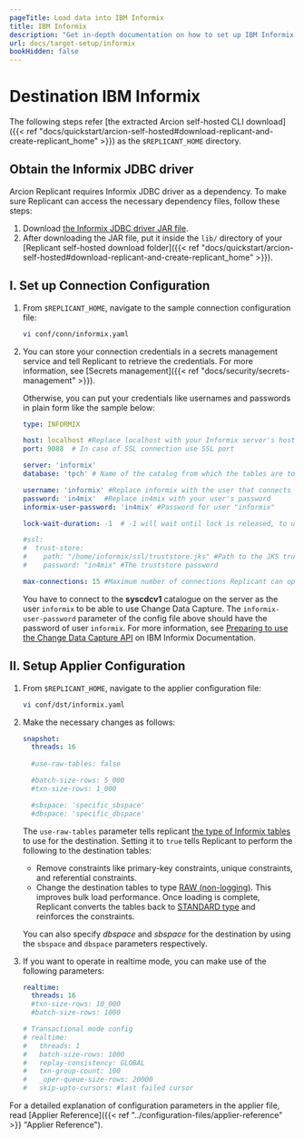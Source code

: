 ```yaml
---
pageTitle: Load data into IBM Informix
title: IBM Informix
description: "Get in-depth documentation on how to set up IBM Informix as data Target with Arcion, from setting up secure connection to enabling CDC-based replication."
url: docs/target-setup/informix
bookHidden: false
---
```

# Destination IBM Informix

The following steps refer [the extracted Arcion self-hosted CLI download]({{< ref "docs/quickstart/arcion-self-hosted#download-replicant-and-create-replicant_home" >}}) as the `$REPLICANT_HOME` directory.

## Obtain the Informix JDBC driver
Arcion Replicant requires Informix JDBC driver as a dependency. To make sure Replicant can access the necessary dependency files, follow these steps:

1. Download [the Informix JDBC driver JAR file](https://repo1.maven.org/maven2/com/ibm/informix/jdbc/4.50.3/jdbc-4.50.3.jar). 
2. After downloading the JAR file, put it inside the `lib/` directory of your [Replicant self-hosted download folder]({{< ref "docs/quickstart/arcion-self-hosted#download-replicant-and-create-replicant_home" >}}).

## I. Set up Connection Configuration

1. From `$REPLICANT_HOME`, navigate to the sample connection configuration file:
    ```BASH
    vi conf/conn/informix.yaml
    ```

2. You can store your connection credentials in a secrets management service and tell Replicant to retrieve the credentials. For more information, see [Secrets management]({{< ref "docs/security/secrets-management" >}}). 
    
    Otherwise, you can put your credentials like usernames and passwords in plain form like the sample below:
    ```YAML
    type: INFORMIX

    host: localhost #Replace localhost with your Informix server's hostname
    port: 9088  # In case of SSL connection use SSL port

    server: 'informix'
    database: 'tpch' # Name of the catalog from which the tables are to be replicated

    username: 'informix' #Replace informix with the user that connects to your Informix server
    password: 'in4mix'  #Replace in4mix with your user's password  
    informix-user-password: 'in4mix' #Password for user "informix"

    lock-wait-duration: -1  # -1 will wait until lock is released, to use a timeout set a positive number of seconds

    #ssl:
    #  trust-store: 
    #    path: "/home/informix/ssl/truststore.jks" #Path to the JKS truststore containing the trust certificate of the Informix server
    #    password: "in4mix" #The truststore password

    max-connections: 15 #Maximum number of connections Replicant can open in Informix
    ```
    You have to connect to the **syscdcv1** catalogue on the server as the user `informix` to be able to use Change Data Capture. The `informix-user-password` parameter of the config file above should have the password of user `informix`. For more information, see [Preparing to use the Change Data Capture API](https://www.ibm.com/docs/en/informix-servers/14.10?topic=api-preparing-use-change-data-capture) on IBM Informix Documentation.

## II. Setup Applier Configuration

1. From `$REPLICANT_HOME`, navigate to the applier configuration file:
    ```BASH
    vi conf/dst/informix.yaml
    ```
2. Make the necessary changes as follows:

    ```YAML
    snapshot:
      threads: 16
      
      #use-raw-tables: false 

      #batch-size-rows: 5_000
      #txn-size-rows: 1_000

      #sbspace: 'specific_sbspace'
      #dbspace: 'specific_dbspace'
    ```
    The `use-raw-tables` parameter tells replicant [the type of Informix tables](https://www.ibm.com/docs/en/informix-servers/12.10?topic=storage-table-types-informix) to use for the destination. Setting it to `true` tells Replicant to perform the following to the destination tables:

    * Remove constraints like primary-key constraints, unique constraints, and referential constraints.
    * Change the destination tables to type [RAW (non-logging)](https://www.ibm.com/docs/en/informix-servers/12.10?topic=informix-raw-tables). This improves bulk load performance. Once loading is complete, Replicant converts the tables back to [STANDARD type](https://www.ibm.com/docs/en/informix-servers/12.10?topic=informix-standard-permanent-tables) and reinforces the constraints.

    You can also specify *dbspace* and *sbspace* for the destination by using the `sbspace` and `dbspace` parameters respectively.

3. If you want to operate in realtime mode, you can make use of the following parameters:

    ```YAML
    realtime:
      threads: 16
      #txn-size-rows: 10_000
      #batch-size-rows: 1000

    # Transactional mode config
    # realtime:
    #   threads: 1
    #   batch-size-rows: 1000
    #   replay-consistency: GLOBAL
    #   txn-group-count: 100
    #   _oper-queue-size-rows: 20000
    #   skip-upto-cursors: #last failed cursor

    ```

For a detailed explanation of configuration parameters in the applier file, read [Applier Reference]({{< ref "../configuration-files/applier-reference" >}} "Applier Reference").